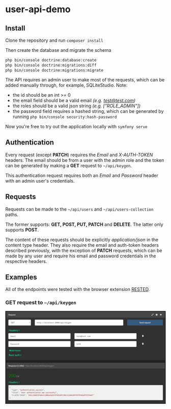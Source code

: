 # user-api-demo

## Install

Clone the repository and run `composer install`

Then create the database and migrate the schema
```
php bin/console doctrine:database:create
php bin/console doctrine:migrations:diff
php bin/console doctrine:migrations:migrate
```
The API requires an admin user to make most of the requests, which can be added manually through, for example, SQLiteStudio. 
Note:
  - the id should be an int >= 0
  - the email field should be a valid email *(e.g. test@test.com)*
  - the roles should be a valid json string *(e.g. ["ROLE_ADMIN"])* 
  - the password field requires a hashed string, which can be generated by running `php bin/console security:hash-password`

Now you're free to try out the application locally with `symfony serve`

## Authentication

Every request (except **PATCH**) requires the *Email* and *X-AUTH-TOKEN* headers. The email should be from a user with the admin role and the token can be generated by making a **GET** request to `~/api/keygen`. 

This authentication request requires both an *Email* and *Password* header with an admin user's credentials.

## Requests

Requests can be made to the `~/api/users` and `~/api/users-collection` paths.

The former supports: **GET, POST, PUT, PATCH** and **DELETE**.
The latter only supports **POST**.

The content of these requests should be explicitly *application/json* in the content type header. They also require the email and auth-token headers described previously, with the exception of **PATCH** requests, which can be made by any user and require his email and password credentials in the respective headers.

## Examples

All of the endpoints were tested with the browser extension [RESTED](https://github.com/RESTEDClient/RESTED).

### GET request to `~/api/keygen`

![Example of get request to /api/keygen endpoint](/assets/examples/get.keygen.PNG)
